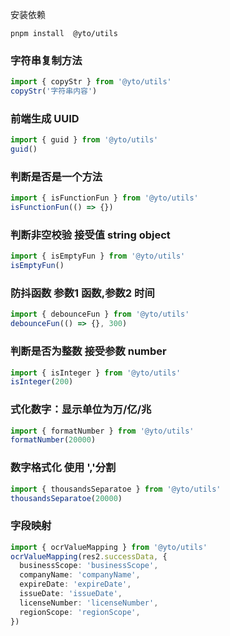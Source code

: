 <!--
 * @Description: 模块名称
 * @Author: ym
 * @Date: 2023-12-11 13:40:14
 * @LastEditTime: 2023-12-11 13:52:15
-->

安装依赖

```
pnpm install  @yto/utils

```

### 字符串复制方法

```typescript
import { copyStr } from '@yto/utils'
copyStr('字符串内容')
```

### 前端生成 UUID

```typescript
import { guid } from '@yto/utils'
guid()
```

### 判断是否是一个方法

```typescript
import { isFunctionFun } from '@yto/utils'
isFunctionFun(() => {})
```

### 判断非空校验 接受值 string object

```typescript
import { isEmptyFun } from '@yto/utils'
isEmptyFun()
```

### 防抖函数 参数1 函数,参数2 时间

```typescript
import { debounceFun } from '@yto/utils'
debounceFun(() => {}, 300)
```

### 判断是否为整数 接受参数 number

```typescript
import { isInteger } from '@yto/utils'
isInteger(200)
```

### 式化数字：显示单位为万/亿/兆

```typescript
import { formatNumber } from '@yto/utils'
formatNumber(20000)
```

### 数字格式化 使用 ','分割

```typescript
import { thousandsSeparatoe } from '@yto/utils'
thousandsSeparatoe(20000)
```

### 字段映射

```typescript
import { ocrValueMapping } from '@yto/utils'
ocrValueMapping(res2.successData, {
  businessScope: 'businessScope',
  companyName: 'companyName',
  expireDate: 'expireDate',
  issueDate: 'issueDate',
  licenseNumber: 'licenseNumber',
  regionScope: 'regionScope',
})
```
